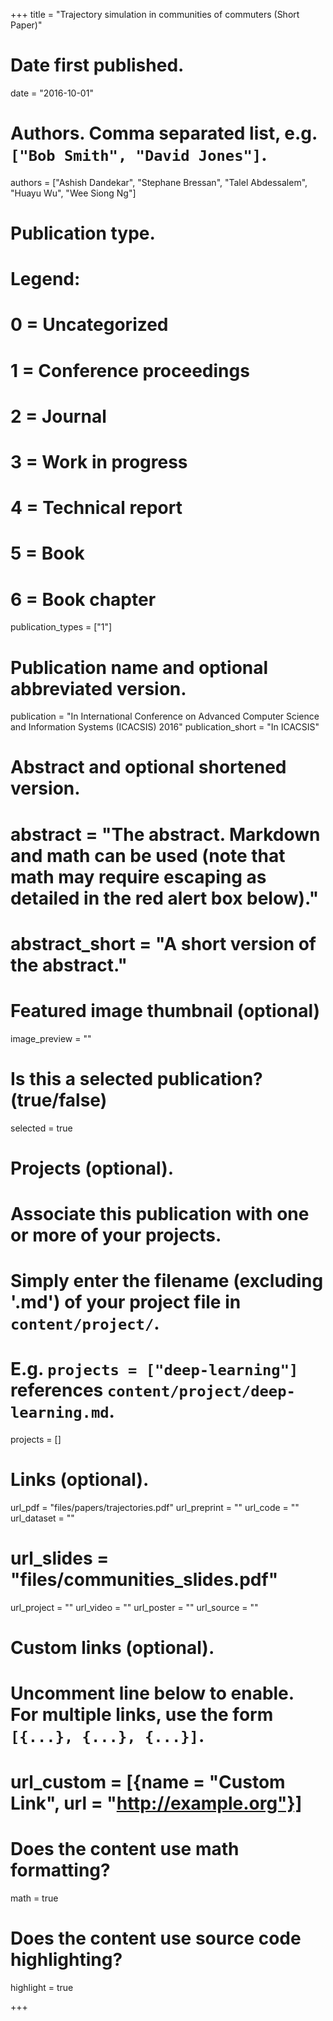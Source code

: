 +++
title = "Trajectory simulation in communities of commuters (Short Paper)"

# Date first published.
date = "2016-10-01"

# Authors. Comma separated list, e.g. `["Bob Smith", "David Jones"]`.
authors = ["Ashish Dandekar", "Stephane Bressan", "Talel Abdessalem", "Huayu Wu", "Wee Siong Ng"]

# Publication type.
# Legend:
# 0 = Uncategorized
# 1 = Conference proceedings
# 2 = Journal
# 3 = Work in progress
# 4 = Technical report
# 5 = Book
# 6 = Book chapter
publication_types = ["1"]

# Publication name and optional abbreviated version.
publication = "In International Conference on Advanced Computer Science and Information Systems (ICACSIS) 2016"
publication_short = "In ICACSIS"

# Abstract and optional shortened version.
# abstract = "The abstract. Markdown and math can be used (note that math may require escaping as detailed in the red alert box below)."
# abstract_short = "A short version of the abstract."

# Featured image thumbnail (optional)
image_preview = ""

# Is this a selected publication? (true/false)
selected = true

# Projects (optional).
#   Associate this publication with one or more of your projects.
#   Simply enter the filename (excluding '.md') of your project file in `content/project/`.
#   E.g. `projects = ["deep-learning"]` references `content/project/deep-learning.md`.
projects = []

# Links (optional).
url_pdf = "files/papers/trajectories.pdf"
url_preprint = ""
url_code = ""
url_dataset = ""
# url_slides = "files/communities_slides.pdf"
url_project = ""
url_video = ""
url_poster = ""
url_source = ""

# Custom links (optional).
#   Uncomment line below to enable. For multiple links, use the form `[{...}, {...}, {...}]`.
# url_custom = [{name = "Custom Link", url = "http://example.org"}]

# Does the content use math formatting?
math = true

# Does the content use source code highlighting?
highlight = true

+++
